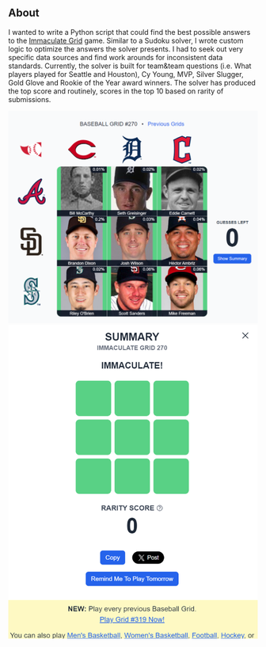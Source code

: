 ## About
I wanted to write a Python script that could find the best possible answers to the [Immaculate Grid](https://www.immaculategrid.com/) game. Similar to a Sudoku solver, I wrote custom logic to optimize the answers the solver presents. I had to seek out very specific data sources and find work arounds for inconsistent data standards. Currently, the solver is built for team&team questions (i.e. What players played for Seattle and Houston), Cy Young, MVP, Silver Slugger, Gold Glove and Rookie of the Year award winners. The solver has produced the top score and routinely, scores in the top 10 based on rarity of submissions.

![Top Grid](assets\top-grid.png)
![Top Grid Score](assets\top-grid-score.png)